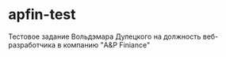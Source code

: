 apfin-test
==========
Тестовое задание Вольдэмара Дулецкого на должность веб-разработчика в компанию "A&P Finiance"
